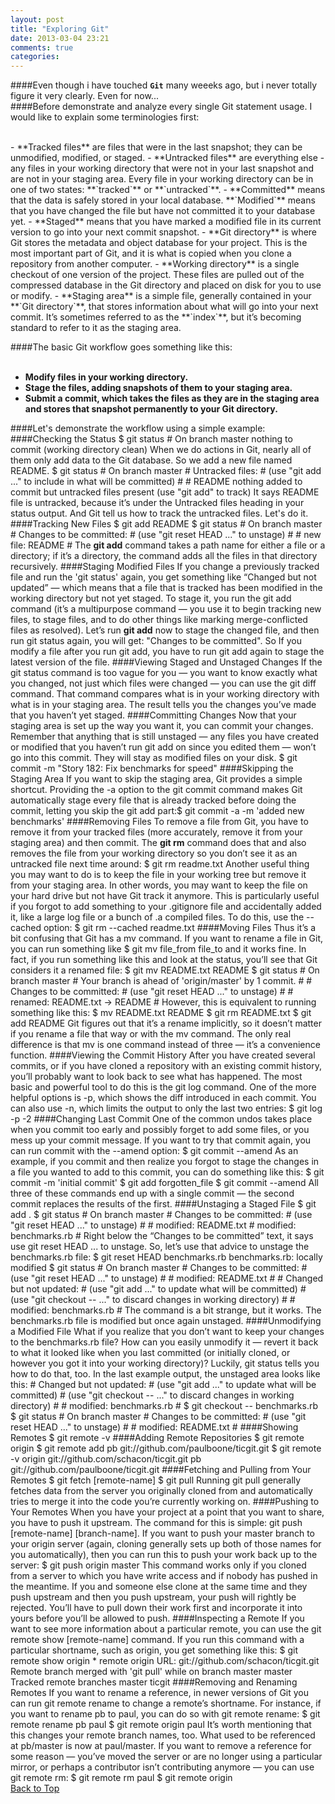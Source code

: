 ```yaml
---
layout: post
title: "Exploring Git"
date: 2013-03-04 23:21
comments: true
categories: 
---
```

####Even though i have touched **`Git`** many weeeks ago, but i never totally figure it very clearly. Even for now...
<br/>
####Before demonstrate and analyze every single Git statement usage. I would like to explain some terminologies first:  
 <!-- more -->	 
<br/>
- **Tracked files** are files that were in the last snapshot; they can be unmodified, modified, or staged.
- **Untracked files** are everything else - any files in your working directory that were not in your last
snapshot and are not in your staging area. Every file in your working directory can be in one of two states: **`tracked`** or **`untracked`**.
- **Committed** means that the data is safely stored in your local database. 
**`Modified`** means that you have changed the file but have not committed it to your database yet. 
- **Staged** means that you have marked a modified file in its current version to go into your next commit snapshot.
- **Git directory** is where Git stores the metadata and object database for your project. This is
	the most important part of Git, and it is what is copied when you clone a repository from another computer.
- **Working directory** is a single checkout of one version of the project. These files are pulled out of
	the compressed database in the Git directory and placed on disk for you to use or modify.
- **Staging area** is a simple file, generally contained in your **`Git directory`**, that stores information
	about what will go into your next commit. It’s sometimes referred to as the **`index`**, but it’s becoming
	standard to refer to it as the staging area.

####The basic Git workflow goes something like this:         
<br/>
- **Modify files in your working directory.**
- **Stage the files, adding snapshots of them to your staging area.**
- **Submit a commit, which takes the files as they are in the staging area and stores that snapshot permanently to your Git directory.**

####Let's demonstrate the workflow using a simple example:
<br/>
####Checking the Status
	$ git status
	# On branch master
	nothing to commit (working directory clean) 
	When we do actions in Git, nearly all of them only add data to the Git database. So we add a new file named README.
	$ git status
	# On branch master
	# Untracked files:
	# (use "git add <file>..." to include in what will be committed)
	#
	# README
	nothing added to commit but untracked files present (use "git add" to track)
	It says README file is untracked, because it’s under the Untracked files heading in your status output. And Git tell
	us how to track the untracked files. Let's do it.
####Tracking New Files
	$ git add README
	$ git status
	# On branch master
	# Changes to be committed:
	# (use "git reset HEAD <file>..." to unstage)
	#
	# new file: README
	#
	The **git add** command takes a path name for either a file or a directory; if it’s a directory, the command adds all
	the files in that directory recursively.
####Staging Modified Files
	If you change a previously tracked file and run the 'git status' again, you get something like “Changed but not updated”
	— which means that a file that is tracked has been modified in the working directory but not yet staged. To stage it,
	you run the git add command (it’s a multipurpose command — you use it to begin tracking new files, to stage files,
	and to do other things like marking merge-conflicted files as resolved). Let’s run **git add** now to stage the changed
	file, and then run git status again, you will get: "Changes to be committed". So If you modify a file after you run 
	git add, you have to run git add again to stage the latest version of the file.
####Viewing Staged and Unstaged Changes
	If the git status command is too vague for you — you want to know exactly what you changed,
	not just which files were changed — you can use the git diff command.
	That command compares what is in your working directory with what is in your staging area. The
	result tells you the changes you’ve made that you haven’t yet staged.
####Committing Changes
	Now that your staging area is set up the way you want it, you can commit your changes. Remember
	that anything that is still unstaged — any files you have created or modified that you haven’t run git
	add on since you edited them — won’t go into this commit. They will stay as modified files on your disk.
	$ git commit -m "Story 182: Fix benchmarks for speed"
####Skipping the Staging Area
	If you want to skip the staging area, Git provides a simple shortcut. Providing the -a option to the git commit
	command makes Git automatically stage every file that is already tracked before doing the commit, letting you skip
	the git add part:$ git commit -a -m 'added new benchmarks'
####Removing Files
	To remove a file from Git, you have to remove it from your tracked files (more accurately, remove it
	from your staging area) and then commit. The **git rm** command does that and also removes the file
	from your working directory so you don’t see it as an untracked file next time around:
	$ git rm readme.txt
	Another useful thing you may want to do is to keep the file in your working tree but remove it from
	your staging area. In other words, you may want to keep the file on your hard drive but not have Git
	track it anymore. This is particularly useful if you forgot to add something to your .gitignore file
	and accidentally added it, like a large log file or a bunch of .a compiled files. To do this, use the
	--cached option:
	$ git rm --cached readme.txt
####Moving Files
	Thus it’s a bit confusing that Git has a mv command. If you want to rename a file in Git, you can run
	something like
	$ git mv file_from file_to
	and it works fine. In fact, if you run something like this and look at the status, you’ll see that Git
	considers it a renamed file:
	$ git mv README.txt README
	$ git status
	# On branch master
	# Your branch is ahead of 'origin/master' by 1 commit.
	#
	# Changes to be committed:
	# (use "git reset HEAD <file>..." to unstage)
	#
	# renamed: README.txt -> README
	#
	However, this is equivalent to running something like this:
	$ mv README.txt README
	$ git rm README.txt
	$ git add README
	Git figures out that it’s a rename implicitly, so it doesn’t matter if you rename a file that way or
	with the mv command. The only real difference is that mv is one command instead of three — it’s a
	convenience function.
####Viewing the Commit History
	After you have created several commits, or if you have cloned a repository with an existing commit
	history, you’ll probably want to look back to see what has happened. The most basic and powerful
	tool to do this is the git log command.
	One of the more helpful options is -p, which shows the diff introduced in each commit. You can also
	use -n, which limits the output to only the last two entries:
	$ git log -p -2
####Changing Last Commit
	One of the common undos takes place when you commit too early and possibly forget to add some
	files, or you mess up your commit message. If you want to try that commit again, you can run commit
	with the --amend option:
	$ git commit --amend
	As an example, if you commit and then realize you forgot to stage the changes in a file you wanted to
	add to this commit, you can do something like this:
	$ git commit -m 'initial commit'
	$ git add forgotten_file
	$ git commit --amend
	All three of these commands end up with a single commit — the second commit replaces the results of the first.
####Unstaging a Staged File
	$ git add .
	$ git status
	# On branch master
	# Changes to be committed:
	# (use "git reset HEAD <file>..." to unstage)
	#
	# modified: README.txt
	# modified: benchmarks.rb
	#
	Right below the “Changes to be committed” text, it says use git reset HEAD <file>... to unstage.
	So, let’s use that advice to unstage the benchmarks.rb file:
	$ git reset HEAD benchmarks.rb
	benchmarks.rb: locally modified
	$ git status
	# On branch master
	# Changes to be committed:
	# (use "git reset HEAD <file>..." to unstage)
	#
	# modified: README.txt
	#
	# Changed but not updated:
	# (use "git add <file>..." to update what will be committed)
	# (use "git checkout -- <file>..." to discard changes in working directory)
	#
	# modified: benchmarks.rb
	#
	The command is a bit strange, but it works. The benchmarks.rb file is modified but once again unstaged.
####Unmodifying a Modified File
	What if you realize that you don’t want to keep your changes to the benchmarks.rb file? How can you
	easily unmodify it — revert it back to what it looked like when you last committed (or initially cloned,
	or however you got it into your working directory)? Luckily, git status tells you how to do that,
	too. In the last example output, the unstaged area looks like this:
	# Changed but not updated:
	# (use "git add <file>..." to update what will be committed)
	# (use "git checkout -- <file>..." to discard changes in working directory)
	#
	# modified: benchmarks.rb
	#
	$ git checkout -- benchmarks.rb
	$ git status
	# On branch master
	# Changes to be committed:
	# (use "git reset HEAD <file>..." to unstage)
	#
	# modified: README.txt
	#
####Showing Remotes
	$ git remote -v
####Adding Remote Repositories
	$ git remote
	origin
	$ git remote add pb git://github.com/paulboone/ticgit.git
	$ git remote -v
	origin git://github.com/schacon/ticgit.git
	pb git://github.com/paulboone/ticgit.git
####Fetching and Pulling from Your Remotes
	$ git fetch [remote-name]
	$ git pull
	Running git pull generally fetches data from the server you originally cloned from and automatically tries to
	merge it into the code you’re currently working on.
####Pushing to Your Remotes
	When you have your project at a point that you want to share, you have to push it upstream. The
	command for this is simple: git push [remote-name] [branch-name]. If you want to push your
	master branch to your origin server (again, cloning generally sets up both of those names for you
	automatically), then you can run this to push your work back up to the server:
	$ git push origin master
	This command works only if you cloned from a server to which you have write access and if nobody
	has pushed in the meantime. If you and someone else clone at the same time and they push upstream
	and then you push upstream, your push will rightly be rejected. You’ll have to pull down their work
	first and incorporate it into yours before you’ll be allowed to push.
####Inspecting a Remote
	If you want to see more information about a particular remote, you can use the git remote show
	[remote-name] command. If you run this command with a particular shortname, such as origin, you
	get something like this:
	$ git remote show origin
	* remote origin
	URL: git://github.com/schacon/ticgit.git
	Remote branch merged with 'git pull' while on branch master
	master
	Tracked remote branches
	master
	ticgit
####Removing and Renaming Remotes
	If you want to rename a reference, in newer versions of Git you can run git remote rename to
	change a remote’s shortname. For instance, if you want to rename pb to paul, you can do so with git
	remote rename:
	$ git remote rename pb paul
	$ git remote
	origin
	paul
	It’s worth mentioning that this changes your remote branch names, too. What used to be referenced at
	pb/master is now at paul/master.
	If you want to remove a reference for some reason — you’ve moved the server or are no longer using
	a particular mirror, or perhaps a contributor isn’t contributing anymore — you can use git remote
	rm:
	$ git remote rm paul
	$ git remote
	origin
<br/>
[Back to Top](http://www.yunnuy.com/blog/2013/03/04/git-basic/)